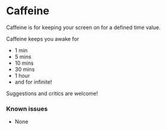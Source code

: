 # Caffeine

Caffeine is for keeping your screen on for a defined time value.

Caffeine keeps you awake for

* 1 min
* 5 mins
* 10 mins
* 30 mins
* 1 hour
* and for infinite!

Suggestions and critics are welcome!

### Known issues
- None
